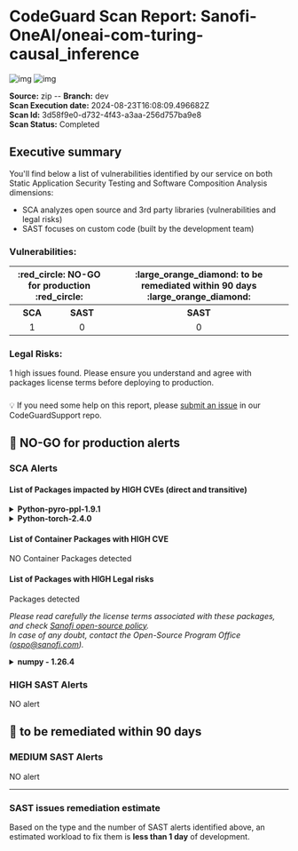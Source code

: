 
# CodeGuard Scan Report:  Sanofi-OneAI/oneai-com-turing-causal_inference <br/> 
 ![img](https://img.shields.io/badge/SCA%20-%201%20HIGH%20vuln.%20found-red.svg) ![img](https://img.shields.io/badge/SAST%20-%20NO%20vuln.%20found-green.svg)

__Source:__ zip   --   __Branch:__ dev  
__Scan Execution date:__ 2024-08-23T16:08:09.496682Z  
__Scan Id:__ 3d58f9e0-d732-4f43-a3aa-256d757ba9e8  
__Scan Status:__ Completed
## Executive summary
You'll find below a list of vulnerabilities identified by our service on both Static Application Security Testing and Software Composition Analysis dimensions:
  - SCA analyzes open source and 3rd party libraries (vulnerabilities and legal risks)
  - SAST focuses on custom code (built by the development team)

### Vulnerabilities:
 <table align="center" >
  <tr>
    <th colspan="2"> :red_circle: NO-GO for production :red_circle: </th>
    <th> :large_orange_diamond: to be remediated within 90 days :large_orange_diamond: </th>
  </tr>
  <tr>    <th>SCA</th>
    <th>SAST</th>
    <th>SAST</th>
  </tr>
  <tr align="center">
    <td>1</td>
    <td>0</td>
    <td>0</td>

  </tr>
</table>


### Legal Risks:
1 high issues found.
Please ensure you understand and agree with packages license terms before deploying to production.


#####

💡 If you need some help on this report, please [submit an issue](https://github.com/Sanofi-Shared-GitHub-Apps/CodeGuardSupport/issues/new?template=support_form.yml&title=Code+Guard+support+form&scan-id=3d58f9e0-d732-4f43-a3aa-256d757ba9e8&scan-branch=dev&URL=Sanofi-OneAI/oneai-com-turing-causal_inference) in our CodeGuardSupport repo.

#####

## :red_circle: NO-GO for production alerts 

### SCA Alerts

#### List of Packages impacted by HIGH CVEs (direct and transitive)

 <details><summary><b>
Python-pyro-ppl-1.9.1
 </b></summary><blockquote>

location: [requirements.txt](/Sanofi-OneAI/oneai-com-turing-causal_inference/blob/dev/requirements.txt)

 <details><summary>vulnerabilities inherited from  <b> Python-torch-2.4.0 </b> 

 </summary><blockquote>

   <details><summary>CVE-2024-5480 </summary><blockquote>
A vulnerability in PyTorch's "torch.distributed.rpc" framework allows for Remote Code Execution (RCE). The framework, which is used in distributed training scenarios, does not properly verify the functions being called during RPC (Remote Procedure Call) operations. This oversight permits attackers to execute arbitrary commands by leveraging built-in Python functions such as "eval" during multi-cpu RPC communication. The vulnerability arises from the lack of restriction on function calls when a worker node serializes and sends a PythonUDF (User Defined Function) to the master node, which then deserializes and executes the function without validation. This flaw can be exploited to compromise master nodes initiating distributed training, potentially leading to the theft of sensitive AI-related data.

[more info](https://devhub.checkmarx.com/cve-details/CVE-2024-5480)
 </blockquote></details>
 </blockquote></details>
 </blockquote></details>


 <details><summary><b>
Python-torch-2.4.0
 </b></summary><blockquote>

location: [requirements.txt](/Sanofi-OneAI/oneai-com-turing-causal_inference/blob/dev/requirements.txt)

 <details><summary>direct vulnerabilities found
 </summary><blockquote>

   <details><summary>CVE-2024-5480 </summary><blockquote>
A vulnerability in PyTorch's "torch.distributed.rpc" framework allows for Remote Code Execution (RCE). The framework, which is used in distributed training scenarios, does not properly verify the functions being called during RPC (Remote Procedure Call) operations. This oversight permits attackers to execute arbitrary commands by leveraging built-in Python functions such as "eval" during multi-cpu RPC communication. The vulnerability arises from the lack of restriction on function calls when a worker node serializes and sends a PythonUDF (User Defined Function) to the master node, which then deserializes and executes the function without validation. This flaw can be exploited to compromise master nodes initiating distributed training, potentially leading to the theft of sensitive AI-related data.

[more info](https://devhub.checkmarx.com/cve-details/CVE-2024-5480)
 </blockquote></details>
 </blockquote></details>
 </blockquote></details>



#### List of Container Packages with HIGH CVE
NO Container Packages detected


#### List of Packages with HIGH Legal risks
 Packages detected 

_Please read carefully the license terms associated with these packages, and check [Sanofi open-source policy](https://docs.sanofi.com/cpv/wiki/spaces/OSPO/pages/64038509339#Usingopen-sourcelibraries&packages-Open-sourcelicenses).  
 In case of any doubt, contact the Open-Source Program Office (ospo@sanofi.com)._  
   <details><summary><b>numpy - 1.26.4 </b></summary><blockquote>

  location: [requirements.txt](/Sanofi-OneAI/oneai-com-turing-causal_inference/blob/dev/requirements.txt)

   <details><summary>origin:  </summary><blockquote> 
  
  - Python-matplotlib-3.9.2 > Python-numpy-1.26.4
  - Python-numpy-1.26.4
  - Python-pandas-2.2.2 > Python-numpy-1.26.4
  - Python-prophet-1.1.5 > Python-numpy-1.26.4
  - Python-pyro-ppl-1.9.1 > Python-numpy-1.26.4
  - Python-seaborn-0.13.2 > Python-numpy-1.26.4
  - Python-tensorflow-2.17.0 > Python-numpy-1.26.4
  - Python-tensorflow-probability-0.24.0 > Python-numpy-1.26.4
  - Python-tf-keras-2.17.0 > Python-tensorflow-2.17.0 > Python-numpy-1.26.4 </blockquote></details>


  __Risks:__

  - Issue Name: AGPL 3.0 - Copyright risk score: 7 - Patent risk score: 1 - Copyleft: Full </blockquote></details>


### HIGH SAST Alerts

NO alert

## :large_orange_diamond: to be remediated within 90 days

### MEDIUM SAST Alerts
NO alert

---------------------------

### SAST issues remediation estimate

Based on the type and the number of SAST alerts identified above, an estimated workload to fix them is __less than 1 day__ of development.

